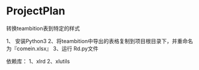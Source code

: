 # ProjectPlan
转换teambition表到特定的样式


1、 安装Python3
2、将teambition中导出的表格复制到项目根目录下，并重命名为『comein.xlsx』
3、运行 Rd.py文件


依赖库：
  1、xlrd
  2、xlutils
